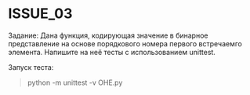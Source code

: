 # ISSUE_03
Задание: Дана функция, кодирующая значение в бинарное представление на основе порядкового номера первого встречаемго элемента.
Напишите на неё тесты с использованием unittest.

Запуск теста:
>python -m unittest -v OHE.py
